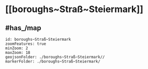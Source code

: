 # [[boroughs~Straß~Steiermark]] 


## #has_/map  



```leaflet
id: boroughs~Straß~Steiermark
zoomFeatures: true 
minZoom: 2 
maxZoom: 18
geojsonFolder: ./boroughs~Straß~Steiermark//
markerFolder: ./boroughs~Straß~Steiermark/
```
